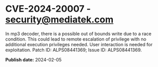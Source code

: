 # CVE-2024-20007 - security@mediatek.com

In mp3 decoder, there is a possible out of bounds write due to a race condition. This could lead to remote escalation of privilege with no additional execution privileges needed. User interaction is needed for exploitation. Patch ID: ALPS08441369; Issue ID: ALPS08441369.

**Publish date:** 2024-02-05
